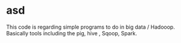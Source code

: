 # asd
This code is regarding simple programs to do in big data / Hadooop. Basically tools including the pig, hive , Sqoop, Spark.
